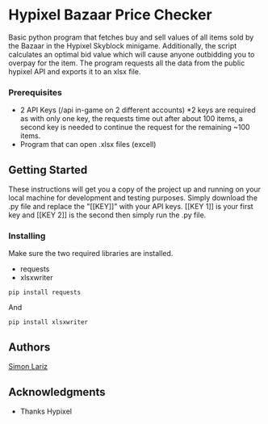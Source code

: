 # Hypixel Bazaar Price Checker
Basic python program that fetches buy and sell values of all items sold by the Bazaar in the Hypixel Skyblock minigame. Additionally, the script calculates an optimal bid value which will cause anyone outbidding you to overpay for the item. The program requests all the data from the public hypixel API and exports it to an xlsx file.

### Prerequisites

- 2 API Keys (/api in-game on 2 different accounts) *2 keys are required as with only one key, the requests time out after about 100 items, a second key is needed to continue the request for the remaining ~100 items.
- Program that can open .xlsx files (excell)

## Getting Started

These instructions will get you a copy of the project up and running on your local machine for development and testing purposes. Simply download the .py file and replace the "[[KEY]]" with your API keys. [[KEY 1]] is your first key and [[KEY 2]] is the second then simply run the .py file. 

### Installing

Make sure the two required libraries are installed.
- requests
- xlsxwriter

```
pip install requests
```

And 

```
pip install xlsxwriter
```

## Authors

[Simon Lariz](https://github.com/SimonLariz)

## Acknowledgments

* Thanks Hypixel
